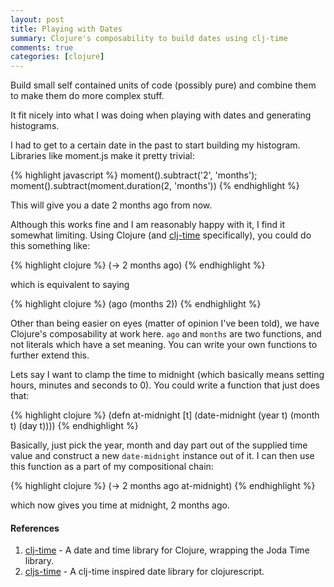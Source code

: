 ```yaml
---
layout: post
title: Playing with Dates
summary: Clojure's composability to build dates using clj-time
comments: true
categories: [clojure]
---
```


Build small self contained units of code (possibly pure) and combine them to make them do more complex stuff.

It fit nicely into what I was doing when playing with dates and generating histograms.

I had to get to a certain date in the past to start building my histogram.  Libraries like moment.js make it pretty trivial:

{% highlight javascript %}
moment().subtract('2', 'months');
moment().subtract(moment.duration(2, 'months'))
{% endhighlight %}
   
This will give you a date 2 months ago from now.

Although this works fine and I am reasonably happy with it, I find it somewhat limiting.  Using Clojure (and [clj-time] specifically), you could do this something like:

{% highlight clojure %}
(-> 2 months ago)
{% endhighlight %}
    
which is equivalent to saying

{% highlight clojure %}
(ago (months 2))
{% endhighlight %}
    
Other than being easier on eyes (matter of opinion I've been told), we have Clojure's composability at work here.  `ago` and `months` are two functions, and not literals which have a set meaning.  You can write your own functions to further extend this.

Lets say I want to clamp the time to midnight (which basically means setting hours, minutes and seconds to 0).  You could write a function that just does that:

{% highlight clojure %}
(defn at-midnight [t]
  (date-midnight 
    (year t)
    (month t)
    (day t))))
{% endhighlight %}

Basically, just pick the year, month and day part out of the supplied time value and construct a new `date-midnight` instance out of it.  I can then use this function as a part of my compositional chain:

{% highlight clojure %}
(-> 2 months ago at-midnight)
{% endhighlight %}
    
which now gives you time at midnight, 2 months ago.

#### References

1. [clj-time] - A date and time library for Clojure, wrapping the Joda Time library.
2. [cljs-time] - A clj-time inspired date library for clojurescript.

[clj-time]: https://github.com/clj-time/clj-time "clj-time"
[cljs-time]: https://github.com/andrewmcveigh/cljs-time "cljs-time"
